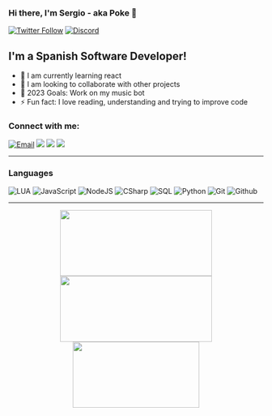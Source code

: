 ### Hi there, I'm Sergio - aka Poke 👋

[![Twitter Follow](https://img.shields.io/badge/follow-%40PokeSerGG-1DA1F2?logo=twitter&style=for-the-badge)](https://twitter.com/intent/follow?original_referer=https%3A%2F%2Fgithub.com%2FPokeSer&screen_name=PokeSerGG)
[![Discord](https://img.shields.io/badge/Discord-Poke%234935-7289DA?logo=discord&style=for-the-badge)](https://discordapp.com/users/296733948619390980)

## I'm a Spanish Software Developer!

- 🌱 I am currently learning react
- 👯 I am looking to collaborate with other projects
- 🥅 2023 Goals: Work on my music bot
- ⚡ Fun fact: I love reading, understanding and trying to improve code

### Connect with me:

<p id="connectMe" align="left">
    <a href="mailto:contact.pokeser@protonmail.com">
        <img alt="Email" src="https://img.shields.io/badge/-Email-000?&logo=protonmail" /></a>
    <a href="https://youtube.com/PokeSer" alt="Youtube">
        <img src="https://img.shields.io/badge/-Youtube-000?&logo=youtube&logoColor=red" /></a>
    <a href="https://twitter.com/PokeSerGG" alt="Twitter">
        <img src="https://img.shields.io/badge/-Twitter-000?&logo=twitter" /></a>
    <a href="https://instagram.com/PokeSerGG" alt="Instagram">
        <img src="https://img.shields.io/badge/-Instagram-000?&logo=instagram" /></a>
</p>

---

### Languages

![LUA](https://img.shields.io/badge/-Lua-000?&logo=LUA)
![JavaScript](https://img.shields.io/badge/-JavaScript-000?&logo=JavaScript)
![NodeJS](https://img.shields.io/badge/-Node.js-000?&logo=node.js&logoColor=007396)
![CSharp](https://img.shields.io/badge/-Csharp-000?&logo=csharp)
![SQL](https://img.shields.io/badge/-SQL-000?&logo=MySQL)
![Python](https://img.shields.io/badge/-Python-000?&logo=Python)
![Git](https://img.shields.io/badge/-Git-000?&logo=git)
![Github](https://img.shields.io/badge/-Github-000?&logo=github)

---

<p align = "center">
  <img src = "https://github-readme-stats.vercel.app/api?username=PokeSer&show_icons=true&theme=bear&hide_border=true" width = 300 height = 130>
  <img src = "https://github-readme-streak-stats.herokuapp.com?user=PokeSer&theme=bear&hide_border=true" width = 300 height = 130>
  <img src = "https://github-readme-stats.vercel.app/api/top-langs/?username=PokeSer&layout=compact&theme=bear&hide_border=true" width = 250 height = 130>
</p>

[devrepositories]: https://github.com/PokeSer?tab=repositories
[twitter]: https://twitter.com/PokeSerGG
[youtube]: https://youtube.com/PokeSer
[instagram]: https://instagram.com/PokeSerGG
